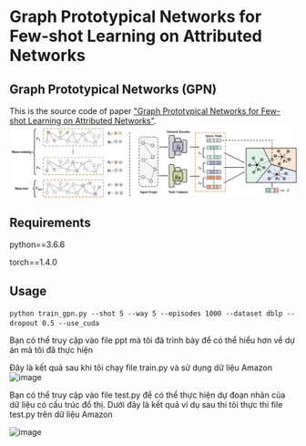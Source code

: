 Graph Prototypical Networks for Few-shot Learning on Attributed Networks 
============

## Graph Prototypical Networks (GPN)

This is the source code of paper ["Graph Prototypical Networks for Few-shot Learning on Attributed Networks"](https://arxiv.org/pdf/2006.12739.pdf).
![The proposed framework](GPN.png)

## Requirements
python==3.6.6 

torch==1.4.0

## Usage
```python train_gpn.py --shot 5 --way 5 --episodes 1000 --dataset dblp --dropout 0.5 --use_cuda```

Bạn có thể truy cập vào file ppt mà tôi đã trình bày để có thể hiểu hơn về dự án mà tôi đã thực hiện

Đây là kết quả sau khi tôi chạy file train.py và sử dụng dữ liệu Amazon
![image](https://github.com/user-attachments/assets/85da8e4f-005c-41a2-83a9-3e743f444847)

Bạn có thể truy cập vào file test.py để có thể thực hiện dự đoạn nhãn của dữ liệu có cấu trúc đồ thị.
Dưới đây là kết quả ví dụ sau thi tôi thực thi file test.py trên dữ liệu Amazon

![image](https://github.com/user-attachments/assets/94b5f18f-6a54-4cf2-8bb9-df9508ba2be3)

